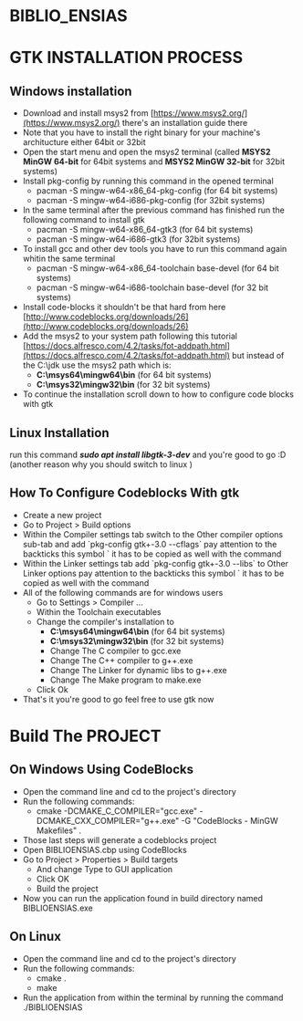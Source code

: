 # BIBLIO_ENSIAS


# GTK INSTALLATION PROCESS

## Windows installation


- Download and install msys2 from [https://www.msys2.org/](https://www.msys2.org/) there's an installation guide there 
- Note that you have to install the right binary for your machine's architucture either 64bit or 32bit
- Open the start menu and open the msys2 terminal (called **MSYS2 MinGW 64-bit** for 64bit systems and **MSYS2 MinGW 32-bit** for 32bit systems)
- Install pkg-config by running this command in the opened terminal 
  - pacman -S mingw-w64-x86_64-pkg-config (for 64 bit systems) 
  - pacman -S mingw-w64-i686-pkg-config (for 32bit systems)
- In the same terminal after the previous command has finished run the following command to install gtk 
  - pacman -S mingw-w64-x86_64-gtk3 (for 64 bit systems) 
  - pacman -S mingw-w64-i686-gtk3 (for 32bit systems)
- To install gcc and other dev tools you have to run this command again whitin the same terminal 
  - pacman -S mingw-w64-x86_64-toolchain base-devel (for 64 bit systems) 
  - pacman -S mingw-w64-i686-toolchain base-devel (for 32 bit systems)
- Install code-blocks it shouldn't be that hard from here [http://www.codeblocks.org/downloads/26](http://www.codeblocks.org/downloads/26)
- Add the msys2 to your system path following this tutorial [https://docs.alfresco.com/4.2/tasks/fot-addpath.html](https://docs.alfresco.com/4.2/tasks/fot-addpath.html) but instead of the C:\jdk use the msys2 path which is: 
  - **C:\msys64\mingw64\bin** (for 64 bit systems) 
  - **C:\msys32\mingw32\bin** (for 32 bit systems)
- To continue the installation scroll down to how to configure code blocks with gtk

## Linux Installation

run this command **_sudo apt install libgtk-3-dev_** and you're good to go :D (another reason why you should switch to linux )

## How To Configure Codeblocks With gtk

- Create a new project
- Go to Project > Build options 
- Within the Compiler settings tab switch to the Other compiler options sub-tab and add \`pkg-config gtk+-3.0 --cflags\` pay attention to the backticks this symbol \` it has to be copied as well with the command 
- Within the Linker settings tab add \`pkg-config gtk+-3.0 --libs\` to Other Linker options pay attention to the backticks this symbol \` it has to be copied as well with the command 
- All of the following commands are for windows users
  - Go to Settings > Compiler ... 
  - Within the Toolchain executables 
  - Change the compiler's installation to 
    - **C:\msys64\mingw64\bin** (for 64 bit systems) 
    - **C:\msys32\mingw32\bin** (for 32 bit systems) 
    - Change The C compiler to gcc.exe 
    - Change The C++ compiler to g++.exe 
    - Change The Linker for dynamic libs to g++.exe 
    - Change The Make program to make.exe 
  - Click Ok
- That's it you're good to go feel free to use gtk now

# Build The PROJECT

## On Windows Using CodeBlocks

- Open the command line and cd to the project's directory
- Run the following commands: 
  - cmake -DCMAKE_C_COMPILER="gcc.exe" -DCMAKE_CXX_COMPILER="g++.exe" -G "CodeBlocks - MinGW Makefiles" .
- Those last steps will generate a codeblocks project
- Open BIBLIOENSIAS.cbp using CodeBlocks
- Go to Project > Properties > Build targets 
  - And change Type to GUI application 
  - Click OK 
  - Build the project
- Now you can run the application found in build directory named BIBLIOENSIAS.exe

## On Linux

- Open the command line and cd to the project's directory
- Run the following commands:
  - cmake .
  - make
- Run the application from within the terminal by running the command ./BIBLIOENSIAS
